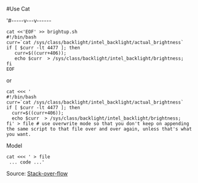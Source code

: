 

#Use Cat

'#-----v---v------
```vi
cat <<'EOF' >> brightup.sh
#!/bin/bash
curr=`cat /sys/class/backlight/intel_backlight/actual_brightness`
if [ $curr -lt 4477 ]; then
   curr=$((curr+406));
   echo $curr  > /sys/class/backlight/intel_backlight/brightness;
fi
EOF
```
or 

```vi
cat <<< '
#!/bin/bash
curr=`cat /sys/class/backlight/intel_backlight/actual_brightness`
if [ $curr -lt 4477 ]; then
  curr=$((curr+406));
  echo $curr  > /sys/class/backlight/intel_backlight/brightness;
fi' > file # use overwrite mode so that you don't keep on appending the same script to that file over and over again, unless that's what you want.
```

Model
```vi
cat <<< ' > file
 ... code ...'

```
Source:
[Stack-over-flow](https://stackoverflow.com/questions/22697688/how-to-cat-eof-a-file-containing-code)
